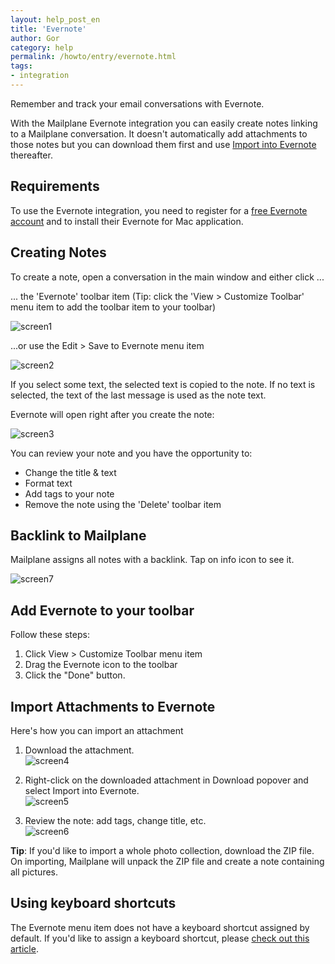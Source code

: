 ```yaml
---
layout: help_post_en
title: 'Evernote'
author: Gor
category: help
permalink: /howto/entry/evernote.html
tags:
- integration
---
```


Remember and track your email conversations with Evernote.

With the Mailplane Evernote integration you can easily create notes linking to a Mailplane conversation. It doesn't automatically add attachments to those notes but you can download them first and use [Import into Evernote](#import-attachments-to-evernote) thereafter.


## Requirements

To use the Evernote integration, you need to register for a [free Evernote account](http://www.evernote.com/about/referrer/?code=mailplane) and to install their Evernote for Mac application.


## Creating Notes

To create a note, open a conversation in the main window and either click ...

... the 'Evernote' toolbar item (Tip: click the 'View > Customize Toolbar' menu item to add the toolbar item to your toolbar) 

![screen1](/assets/howto/2011-05-12-evernote/screen1.png)

...or use the Edit > Save to Evernote menu item

![screen2](/assets/howto/2011-05-12-evernote/screen2.png)

If you select some text, the selected text is copied to the note. If no text is selected, the text of the last message is used as the note text.

Evernote will open right after you create the note:

![screen3](/assets/howto/2011-05-12-evernote/screen3.png)

You can review your note and you have the opportunity to:

* Change the title & text
* Format text
* Add tags to your note
* Remove the note using the 'Delete' toolbar item


## Backlink to Mailplane

Mailplane assigns all notes with a backlink. Tap on info icon to see it.

![screen7](/assets/howto/2011-05-12-evernote/screen7.png)


## Add Evernote to your toolbar
 
Follow these steps:

1. Click View > Customize Toolbar menu item
2. Drag the Evernote icon to the toolbar
3. Click the "Done" button.
 	

## Import Attachments to Evernote

Here's how you can import an attachment

1. Download the attachment.<br/>
	![screen4](/assets/howto/2011-05-12-evernote/screen4.png)

2. Right-click on the downloaded attachment in Download popover and select Import into Evernote.<br/>
	![screen5](/assets/howto/2011-05-12-evernote/screen5.png)

3. Review the note: add tags, change title, etc.<br/>
	![screen6](/assets/howto/2011-05-12-evernote/screen6.png)

**Tip**: If you'd like to import a whole photo collection, download the ZIP file. On importing, Mailplane will unpack the ZIP file and create a note containing all pictures.


## Using keyboard shortcuts

The Evernote menu item does not have a keyboard shortcut assigned by default. If you'd like to assign a keyboard shortcut, please [check out this article](/howto/entry/change_keyboard_shortcuts).
